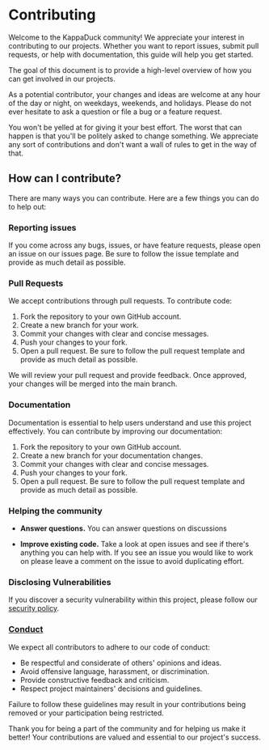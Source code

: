 # Contributing

Welcome to the KappaDuck community! We appreciate your interest in contributing to our projects. Whether you want to report issues, submit pull requests, or help with documentation, this guide will help you get started.

The goal of this document is to provide a high-level overview of how you can get involved in our projects.

As a potential contributor, your changes and ideas are welcome at any hour of
the day or night, on weekdays, weekends, and holidays. Please do not ever
hesitate to ask a question or file a bug or a feature request.

You won't be yelled at for giving it your best effort. The worst that can happen is
that you'll be politely asked to change something. We appreciate any sort of
contributions and don't want a wall of rules to get in the way of that.

## How can I contribute?

There are many ways you can contribute. Here are a few things you can do to help out:

### Reporting issues

If you come across any bugs, issues, or have feature requests, please open an issue on our issues page. Be sure to follow the issue template and provide as much detail as possible.

### Pull Requests

We accept contributions through pull requests. To contribute code:

1. Fork the repository to your own GitHub account.
2. Create a new branch for your work.
3. Commit your changes with clear and concise messages.
4. Push your changes to your fork.
5. Open a pull request. Be sure to follow the pull request template and provide as much detail as possible.

We will review your pull request and provide feedback. Once approved, your changes will be merged into the main branch.

### Documentation

Documentation is essential to help users understand and use this project effectively. You can contribute by improving our documentation:

1. Fork the repository to your own GitHub account.
2. Create a new branch for your documentation changes.
3. Commit your changes with clear and concise messages.
4. Push your changes to your fork.
5. Open a pull request. Be sure to follow the pull request template and provide as much detail as possible.

### Helping the community

- **Answer questions.** You can answer questions on discussions

- **Improve existing code.** Take a look at open issues and see if there's
  anything you can help with. If you see an issue you would like to work on
  please leave a comment on the issue to avoid duplicating effort.

### Disclosing Vulnerabilities

If you discover a security vulnerability within this project, please follow our [security policy].

### [Conduct]

We expect all contributors to adhere to our code of conduct:

- Be respectful and considerate of others' opinions and ideas.
- Avoid offensive language, harassment, or discrimination.
- Provide constructive feedback and criticism.
- Respect project maintainers' decisions and guidelines.

Failure to follow these guidelines may result in your contributions being removed or your participation being restricted.

Thank you for being a part of the community and for helping us make it better! Your contributions are valued and essential to our project's success.

[branch policies]: https://github.com/kappaduck/.github/blob/main/branches.md
[security policy]: https://github.com/kappaduck/.github/blob/main/security.md
[Conduct]: https://github.com/kappaduck/.github/blob/main/code_of_conduct.md
